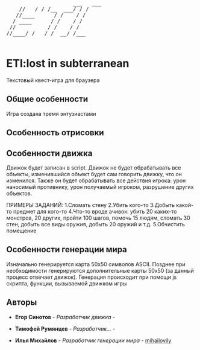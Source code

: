  <pre>              
                     ___   ___ 
    //   / / /__  ___/ / /    
   //____      / /    / /     
  / ____      / /    / /      
 //          / /    / /       
//____/ /   / /  __/ /___     

</pre>
# ETI:lost in subterranean 

Текстовый квест-игра для браузера

## Общие особенности
Игра создана тремя энтузиастами

## Особенность отрисовки

## Особенности движка
Движок будет записан в script. Движок не будет обрабатывать все объекты, изменившийся объект будет сам говорить движку, что он изменился. Также он будет обрабатывать все действия игрока: урон наносимый противнику, урон получаемый игроком, разрушение других объектов. 

ПРИМЕРЫ ЗАДАНИЙ:
1.Сломать стену
2.Убить кого-то
3.Добыть какой-то предмет для кого-то
4.Что-то вроде ачивок: убить 20 каких-то монстров, 20 других, пройти 100 шагов, помочь 15 людям, сломать 30 стен, добыть все виды оружия, добыть 20 оружий и т.д.
5.Обчистить помещение 

## Особенности генерации мира

Изначально генерируется карта 50х50 символов ASCII. Позднее при необходимости генерируются дополнительные карты 50х50 (за данный процесс отвечает движок). Генерация происходит при помощи js скрипта, функции, вызываемой движком игры

## Авторы

* **Егор Синотов** - *Разработчик движка* - [ ]( ) 

* **Тимофей Румянцев** - *Разработчик...* - [ ]( )

* **Илья Михайлов** - *Разработчик генерации мира* - [mihailovily](https://mihailovily.net.ru)
